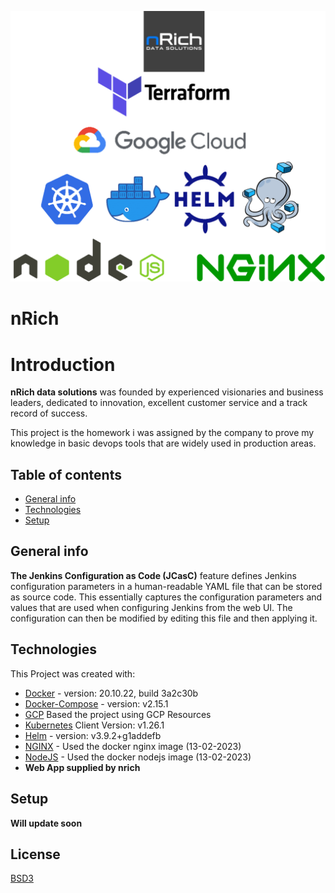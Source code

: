 ![DiagramName](repo-image.png)

# nRich

# Introduction
**nRich data solutions** was founded by experienced visionaries and business leaders, dedicated to innovation, excellent customer service and a track record of success. 

This project is the homework i was assigned by the company to prove my knowledge in basic devops tools that are widely used in production areas.

## Table of contents
* [General info](#general-info)
* [Technologies](#technologies)
* [Setup](#setup)

## General info
**The Jenkins Configuration as Code (JCasC)** feature defines Jenkins configuration parameters in a human-readable YAML file that can be stored as source code. This essentially captures the configuration parameters and values that are used when configuring Jenkins from the web UI. The configuration can then be modified by editing this file and then applying it.


## Technologies
This Project was created with:
* [Docker](https://www.docker.com/) - version: 20.10.22, build 3a2c30b
* [Docker-Compose](https://docs.docker.com/compose/) - version: v2.15.1
* [GCP](https://cloud.google.com/) Based the project using GCP Resources
* [Kubernetes](https://kubernetes.io/) Client Version: v1.26.1
* [Helm](https://helm.sh/) - version: v3.9.2+g1addefb
* [NGINX](https://hub.docker.com/_/nginx) - Used the docker nginx image (13-02-2023)
* [NodeJS](https://hub.docker.com/_/node) - Used the docker nodejs image (13-02-2023)
* **Web App supplied by nrich**
## Setup

**Will update soon**
## License

[BSD3](https://github.com/teamdigitale/licenses/blob/master/BSD-3-Clause)
